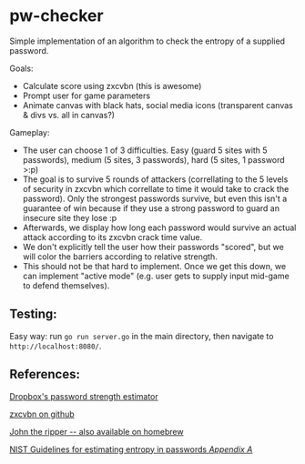 pw-checker
==========

Simple implementation of an algorithm to check the entropy of a supplied password.

Goals:

- Calculate score using zxcvbn (this is awesome)
- Prompt user for game parameters
- Animate canvas with black hats, social media icons (transparent canvas & divs vs. all in canvas?)

Gameplay:
- The user can choose 1 of 3 difficulties.  Easy (guard 5 sites with 5 passwords), medium (5 sites, 3 passwords), hard (5 sites, 1 password >:p)
- The goal is to survive 5 rounds of attackers (correllating to the 5 levels of security in zxcvbn which correllate to time it would take to crack the password).  Only the strongest passwords survive, but even this isn't a guarantee of win because if they use a strong password to guard an insecure site they lose :p
- Afterwards, we display how long each password would survive an actual attack according to its zxcvbn crack time value.
- We don't explicitly tell the user how their passwords "scored", but we will color the barriers according to relative strength.
- This should not be that hard to implement.  Once we get this down, we can implement "active mode" (e.g. user gets to supply input mid-game to defend themselves).

Testing:
--------

Easy way: run `go run server.go` in the main directory, then navigate to `http://localhost:8080/`.

References:
-----------

[Dropbox's password strength estimator](https://tech.dropbox.com/2012/04/zxcvbn-realistic-password-strength-estimation/)

[zxcvbn on github](https://github.com/lowe/zxcvbn)

[John the ripper -- also available on homebrew](http://www.openwall.com/john/)

[NIST Guidelines for estimating entropy in passwords *Appendix A*](http://nvlpubs.nist.gov/nistpubs/SpecialPublications/NIST.SP.800-63-2.pdf)
